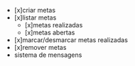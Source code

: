 - [x]criar metas
- [x]listar metas
    - [x]metas realizadas
    - [x]metas abertas
- [x]marcar/desmarcar metas realizadas
- [x]remover metas
- sistema de mensagens